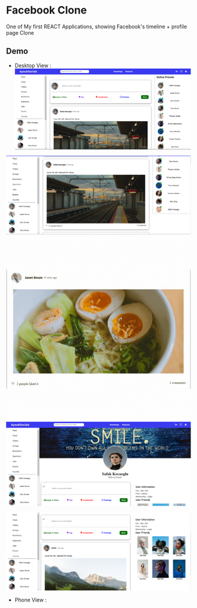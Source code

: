 # Facebook Clone

One of My first REACT Applications, showing Facebook's timeline + profile page Clone

## Demo
- Desktop View : 
![Alt text](/public/assets/timeline1.png)

![Alt text](/public/assets/timeline2.png)
![Alt text](/public/assets/gifLike.gif)
![Alt text](/public/assets/home1.png)

![Alt text](/public/assets/home2.png)

- Phone View : 

